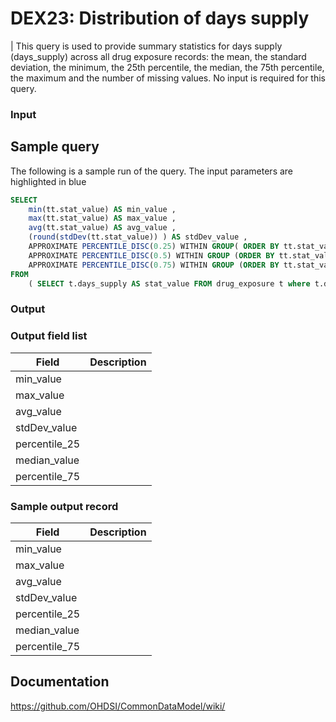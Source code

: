 # DEX23: Distribution of days supply

| This query is used to provide summary statistics for days supply (days_supply) across all drug exposure records: the mean, the standard deviation, the minimum, the 25th percentile, the median, the 75th percentile, the maximum and the number of missing values. No input is required for this query.

### Input <None>

## Sample query
The following is a sample run of the query. The input parameters are highlighted in  blue  

```sql
SELECT 
    min(tt.stat_value) AS min_value , 
    max(tt.stat_value) AS max_value , 
    avg(tt.stat_value) AS avg_value ,    
    (round(stdDev(tt.stat_value)) ) AS stdDev_value ,
    APPROXIMATE PERCENTILE_DISC(0.25) WITHIN GROUP( ORDER BY tt.stat_value ) AS percentile_25 , 
    APPROXIMATE PERCENTILE_DISC(0.5) WITHIN GROUP (ORDER BY tt.stat_value ) AS median_value , 
    APPROXIMATE PERCENTILE_DISC(0.75) WITHIN GROUP (ORDER BY tt.stat_value ) AS percential_75 
FROM 
    ( SELECT t.days_supply AS stat_value FROM drug_exposure t where t.days_supply > 0 ) tt ;
```

### Output

### Output field list

|  Field |  Description |
| --- | --- | 
| min_value |   |
| max_value |   |
| avg_value |   |
| stdDev_value |   |
| percentile_25 |   |
| median_value |   |
| percentile_75 |   |


### Sample output record

|  Field |  Description |
| --- | --- | 
| min_value |   |
| max_value |   |
| avg_value |   |
| stdDev_value |   |
| percentile_25 |   |
| median_value |   |
| percentile_75 |   |

## Documentation
https://github.com/OHDSI/CommonDataModel/wiki/
